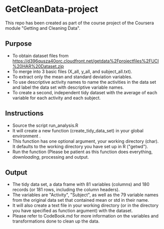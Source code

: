 # GetCleanData-project
This repo has been created as part of the course project of the Coursera module "Getting and Cleaning Data".

## Purpose

- To obtain dataset files from https://d396qusza40orc.cloudfront.net/getdata%2Fprojectfiles%2FUCI%20HAR%20Dataset.zip
- To merge into 3 basic files (X_all, y_all, and subject_all.txt).
- To extract only the mean and standard deviation variables.
- To use descriptive activity names to name the activities in the data set and label the data set with descriptive variable names.
- To create a second, independent tidy dataset with the average of each variable for each activity and each subject.

## Instructions
- Source the script run_analysis.R
- It will create a new function (create_tidy_data_set) in your global environment .
- This function has one optional argument, your working directory (char). It defaults to the working directory you have set up in R ("getwd").
- Run the function (Please be patient as this function does everything, *downloading*, processing and output. 

## Output
- The tidy data set, a data frame with 81 variables (columns) and 180 records (or 181 rows, including the column headers).
- The variables are "Activity", "Subject", as well as the 79 variable names from the original data set that contained mean or std in their name.
- It will also create a text file in your working directory (or in the directory you have specified as function argument) with the dataset.
- Please refer to CodeBook.md for more information on the variables and transformations done to clean up the data.

